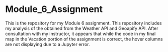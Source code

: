 # Module_6_Assignment
This is the repository for my Module 6 assignment. This repository includes my analysis of the obtained from the Weather API and Geoapify API.
After consultation with my instructor, it appears that while the code in my final map in the Vacation portion of the assignment is correct, the hover columns are not displaying due to a Jupyter error. 
